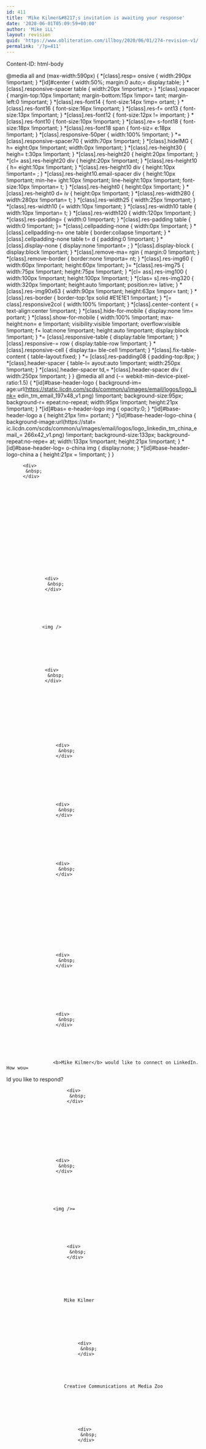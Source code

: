 ```yaml
---
id: 411
title: 'Mike Kilmer&#8217;s invitation is awaiting your response'
date: '2020-06-01T05:09:59+00:00'
author: 'Mike iLL'
layout: revision
guid: 'https://www.obliteration.com/illboy/2020/06/01/274-revision-v1/'
permalink: '/?p=411'
---
```


Content-ID: html-body



 
  
  
  
  
  
  @media all and (max-width:590px) { *[class].resp=
onsive { width:290px !important; } *[id]#center { width:50%; margin:0 auto;=
 display:table; } *[class].responsive-spacer table { width:20px !important;=
 } *[class].vspacer { margin-top:10px !important; margin-bottom:15px !impor=
tant; margin-left:0 !important; } *[class].res-font14 { font-size:14px !imp=
ortant; } *[class].res-font16 { font-size:16px !important; } *[class].res-f=
ont13 { font-size:13px !important; } *[class].res-font12 { font-size:12px !=
important; } *[class].res-font10 { font-size:10px !important; } *[class].re=
s-font18 { font-size:18px !important; } *[class].res-font18 span { font-siz=
e:18px !important; } *[class].responsive-50per { width:100% !important; } *=
[class].responsive-spacer70 { width:70px !important; } *[class].hideIMG { h=
eight:0px !important; width:0px !important; } *[class].res-height30 { heigh=
t:30px !important; } *[class].res-height20 { height:20px !important; } *[cl=
ass].res-height20 div { height:20px !important; } *[class].res-height10 { h=
eight:10px !important; } *[class].res-height10 div { height:10px !important=
; } *[class].res-height10.email-spacer div { height:10px !important; min-he=
ight:10px !important; line-height:10px !important; font-size:10px !importan=
t; } *[class].res-height0 { height:0px !important; } *[class].res-height0 d=
iv { height:0px !important; } *[class].res-width280 { width:280px !importan=
t; } *[class].res-width25 { width:25px !important; } *[class].res-width10 {=
 width:10px !important; } *[class].res-width10 table { width:10px !importan=
t; } *[class].res-width120 { width:120px !important; } *[class].res-padding=
 { width:0 !important; } *[class].res-padding table { width:0 !important; }=
 *[class].cellpadding-none { width:0px !important; } *[class].cellpadding-n=
one table { border:collapse !important; } *[class].cellpadding-none table t=
d { padding:0 !important; } *[class].display-none { display:none !important=
; } *[class].display-block { display:block !important; } *[class].remove-ma=
rgin { margin:0 !important; } *[class].remove-border { border:none !importa=
nt; } *[class].res-img60 { width:60px !important; height:60px !important; }=
 *[class].res-img75 { width:75px !important; height:75px !important; } *[cl=
ass].res-img100 { width:100px !important; height:100px !important; } *[clas=
s].res-img320 { width:320px !important; height:auto !important; position:re=
lative; } *[class].res-img90x63 { width:90px !important; height:63px !impor=
tant; } *[class].res-border { border-top:1px solid #E1E1E1 !important; } *[=
class].responsive2col { width:100% !important; } *[class].center-content { =
text-align:center !important; } *[class].hide-for-mobile { display:none !im=
portant; } *[class].show-for-mobile { width:100% !important; max-height:non=
e !important; visibility:visible !important; overflow:visible !important; f=
loat:none !important; height:auto !important; display:block !important; } *=
[class].responsive-table { display:table !important; } *[class].responsive-=
row { display:table-row !important; } *[class].responsive-cell { display:ta=
ble-cell !important; } *[class].fix-table-content { table-layout:fixed; } *=
[class].res-padding08 { padding-top:8px; } *[class].header-spacer { table-l=
ayout:auto !important; width:250px !important; } *[class].header-spacer td,=
 *[class].header-spacer div { width:250px !important; } } @media all and (-=
webkit-min-device-pixel-ratio:1.5) { *[id]#base-header-logo { background-im=
age:url(https://static.licdn.com/scds/common/u/images/email/logos/logo_link=
edin_tm_email_197x48_v1.png) !important; background-size:95px; background-r=
epeat:no-repeat; width:95px !important; height:21px !important; } *[id]#bas=
e-header-logo img { opacity:0; } *[id]#base-header-logo a { height:21px !im=
portant; } *[id]#base-header-logo-china { background-image:url(https://stat=
ic.licdn.com/scds/common/u/images/email/logos/logo_linkedin_tm_china_email_=
266x42_v1.png) !important; background-size:133px; background-repeat:no-repe=
at; width:133px !important; height:21px !important; } *[id]#base-header-log=
o-china img { display:none; } *[id]#base-header-logo-china a { height:21px =
!important; } } 
 
 
  <span></span>
  
   
    
     
      
       
        
         
          <div>
           &nbsp;
          </div>
        
       
      
    
    
     
      
       
        
         
          
           
            
             
              
               
                
                 
                  <div>
                   &nbsp;
                  </div>
                
               
              
              
               
                
                 <img />
                
               
              
              
               
                
                 
                  <div>
                   &nbsp;
                  </div>
                
               
              
              
               
                
                 
                  
                   
                    
                     
                      <div>
                       &nbsp;
                      </div>
                    
                   
                  
                 
                  
                   
                    
                     
                      <div>
                       &nbsp;
                      </div>
                    
                   
                  
                 
                  
                   
                    
                     
                      <div>
                       &nbsp;
                      </div>
                    
                   
                  
                
               
              
              
               
                
                 
                  
                   
                    
                     
                      <div>
                       &nbsp;
                      </div>
                    
                   
                  
                 
                  
                   
                    
                     
                      <div>
                       &nbsp;
                      </div>
                    
                   
                  
                  
                   
                    
                     <b>Mike Kilmer</b> would like to connect on LinkedIn. How wou=
ld you like to respond?
                    
                    
                     
                      
                       
                        
                         
                          <div>
                           &nbsp;
                          </div>
                        
                       
                      
                    
                   
                  
                  
                   
                    
                     
                      <div>
                       &nbsp;
                      </div>
                    
                   
                  
                  
                   
                    
                     <img />=

                     
                      
                       
                        
                         
                          <div>
                           &nbsp;
                          </div>
                        
                       
                      
                     
                      
                       
                        
                         Mike Kilmer
                        
                        
                         
                          
                           
                            
                             
                              <div>
                               &nbsp;
                              </div>
                            
                           
                          
                        
                        
                         Creative Communications at Media Zoo
                        
                        
                         
                          
                           
                            
                             
                              <div>
                               &nbsp;
                              </div>
                            
                           
                          
                        
                        
                         
                          
                           
                            
                             
                              
                               
                                
                                 
                                  
                                   
                                    
                                     
                                      <div>
                                       &nbsp;
                                      </div>
                                    
                                   
                                  
                                 <span>Confirm you know Mike</span>
                                 
                                  
                                   
                                    
                                     
                                      <div>
                                       &nbsp;
                                      </div>
                                    
                                   
                                  
                                
                               
                              
                            
                           
                          
                        
                       
                      
                    
                   
                  
                  
                   
                    
                     
                      <div>
                       &nbsp;
                      </div>
                    
                   
                  
                 
                  
                   
                    
                     
                      <div>
                       &nbsp;
                      </div>
                    
                   
                  
                
               
              
            
           
          
          
           
            
             
              
               
                
                 
                  
                   
                    
                     
                      <div>
                       &nbsp;
                      </div>
                    
                   
                  
                
                
                 
                  
                   
                    
                     You received an invitation to connect. LinkedIn wi=
ll use your email address to make suggestions to our members in features li=
ke People You May Know. Unsubscr=
ibe
                    
                    
                     
                    
                    
                     If you need assistance or have questions, please c=
ontact LinkedIn Customer Service.
                    
                    
                     
                      
                       
                        
                         
                          <div>
                           &nbsp;
                          </div>
                        
                       
                      
                    
                    
                     &copy; 2015, LinkedIn Corporation. 2029 Stierlin C=
t. Mountain View, CA 94043, USA
                    
                   
                  
                
                
                 
                  
                   
                    
                     
                      <div>
                       &nbsp;
                      </div>
                    
                   
                  
                
               
              
            
           
          
        
       
      
    
   
  
  <img />